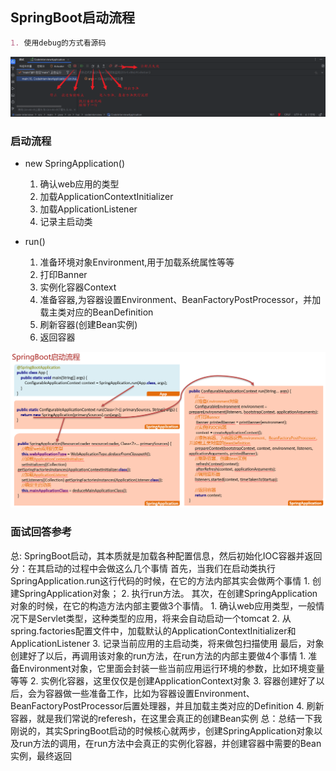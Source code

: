 ## SpringBoot启动流程

```markdown
1. 使用debug的方式看源码
```

![Pic1](.\images\Pic1.png)

### 启动流程

- new SpringApplication()
  1. 确认web应用的类型
  2. 加载ApplicationContextInitializer
  3. 加载ApplicationListener
  4. 记录主启动类

- run()

  1. 准备环境对象Environment,用于加载系统属性等等
  2. 打印Banner
  3. 实例化容器Context
  4. 准备容器,为容器设置Environment、BeanFactoryPostProcessor，并加载主类对应的BeanDefinition
  5. 刷新容器(创建Bean实例)
  6. 返回容器

![Pic2](./images/Pic2.png)

### 面试回答参考

总: SpringBoot启动，其本质就是加载各种配置信息，然后初始化IOC容器并返回
分：在其启动的过程中会做这么几个事情
    首先，当我们在启动类执行SpringApplication.run这行代码的时候，在它的方法内部其实会做两个事情
	1. 创建SpringApplication对象；
	2. 执行run方法。
          其次，在创建SpringApplication对象的时候，在它的构造方法内部主要做3个事情。
	1. 确认web应用类型，一般情况下是Servlet类型，这种类型的应用，将来会自动启动一个tomcat
	2. 从spring.factories配置文件中，加载默认的ApplicationContextInitializer和ApplicationListener
	3. 记录当前应用的主启动类，将来做包扫描使用
    最后，对象创建好了以后，再调用该对象的run方法，在run方法的内部主要做4个事情
	1. 准备Environment对象，它里面会封装一些当前应用运行环境的参数，比如环境变量等等
	2. 实例化容器，这里仅仅是创建ApplicationContext对象
	3. 容器创建好了以后，会为容器做一些准备工作，比如为容器设置Environment、BeanFactoryPostProcessor后置处理器，并且加载主类对应的Definition
	4. 刷新容器，就是我们常说的referesh，在这里会真正的创建Bean实例
	总：总结一下我刚说的，其实SpringBoot启动的时候核心就两步，创建SpringApplication对象以及run方法的调用，在run方法中会真正的实例化容器，并创建容器中需要的Bean实例，最终返回
